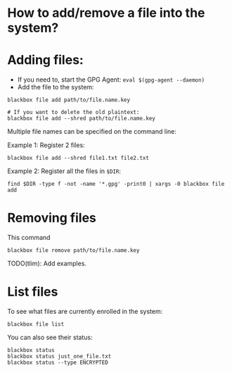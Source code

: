How to add/remove a file into the system?
=========================================

# Adding files:

- If you need to, start the GPG Agent: `eval $(gpg-agent --daemon)`
- Add the file to the system:

```
blackbox file add path/to/file.name.key

# If you want to delete the old plaintext:
blackbox file add --shred path/to/file.name.key
```

Multiple file names can be specified on the command line:

Example 1: Register 2 files:

```
blackbox file add --shred file1.txt file2.txt
```

Example 2: Register all the files in `$DIR`:

```
find $DIR -type f -not -name '*.gpg' -print0 | xargs -0 blackbox file add
```


# Removing files

This command

```
blackbox file remove path/to/file.name.key
```

TODO(tlim): Add examples.

# List files

To see what files are currently enrolled in the system:

```
blackbox file list
```

You can also see their status:

```
blackbox status
blackbox status just_one_file.txt
blackbox status --type ENCRYPTED
```
